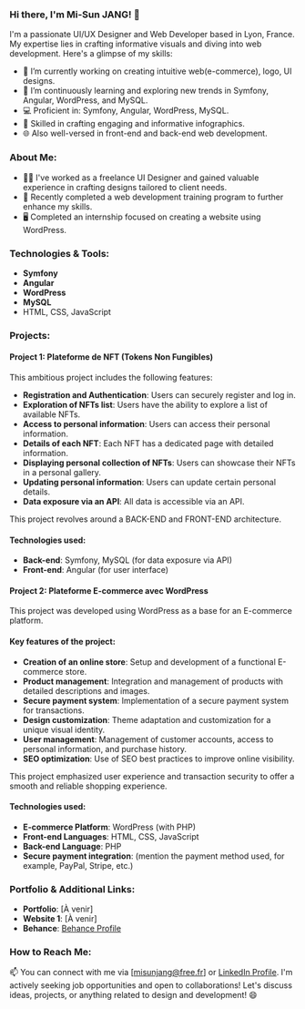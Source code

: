### Hi there, I'm Mi-Sun JANG! 👋

I'm a passionate UI/UX Designer and Web Developer based in Lyon, France. My expertise lies in crafting informative visuals and diving into web development. Here's a glimpse of my skills:

- 🔭 I’m currently working on creating intuitive web(e-commerce), logo, UI designs.
- 🌱 I’m continuously learning and exploring new trends in Symfony, Angular, WordPress, and MySQL.
- 💻 Proficient in: Symfony, Angular, WordPress, MySQL.
- 🎨 Skilled in crafting engaging and informative infographics.
- 🌐 Also well-versed in front-end and back-end web development.

### About Me:

- 👩‍💼 I've worked as a freelance UI Designer and gained valuable experience in crafting designs tailored to client needs.
- 🌟 Recently completed a web development training program to further enhance my skills.
- 🖥️ Completed an internship focused on creating a website using WordPress.

### Technologies & Tools:

- **Symfony**
- **Angular**
- **WordPress**
- **MySQL**
- HTML, CSS, JavaScript

### Projects:

#### Project 1: Plateforme de NFT (Tokens Non Fungibles)

This ambitious project includes the following features:

- **Registration and Authentication**: Users can securely register and log in.
- **Exploration of NFTs list**: Users have the ability to explore a list of available NFTs.
- **Access to personal information**: Users can access their personal information.
- **Details of each NFT**: Each NFT has a dedicated page with detailed information.
- **Displaying personal collection of NFTs**: Users can showcase their NFTs in a personal gallery.
- **Updating personal information**: Users can update certain personal details.
- **Data exposure via an API**: All data is accessible via an API.

This project revolves around a BACK-END and FRONT-END architecture.

#### Technologies used:

- **Back-end**: Symfony, MySQL (for data exposure via API)
- **Front-end**: Angular (for user interface)

#### Project 2: Plateforme E-commerce avec WordPress

This project was developed using WordPress as a base for an E-commerce platform.

#### Key features of the project:

- **Creation of an online store**: Setup and development of a functional E-commerce store.
- **Product management**: Integration and management of products with detailed descriptions and images.
- **Secure payment system**: Implementation of a secure payment system for transactions.
- **Design customization**: Theme adaptation and customization for a unique visual identity.
- **User management**: Management of customer accounts, access to personal information, and purchase history.
- **SEO optimization**: Use of SEO best practices to improve online visibility.

This project emphasized user experience and transaction security to offer a smooth and reliable shopping experience.

#### Technologies used:

- **E-commerce Platform**: WordPress (with PHP)
- **Front-end Languages**: HTML, CSS, JavaScript
- **Back-end Language**: PHP
- **Secure payment integration**: (mention the payment method used, for example, PayPal, Stripe, etc.)


### Portfolio & Additional Links:

- **Portfolio**: [À venir]
- **Website 1**: [À venir]
- **Behance**: [Behance Profile](https://www.behance.net/mi-sunjang)


### How to Reach Me:

📫 You can connect with me via [misunjang@free.fr] or [LinkedIn Profile](https://www.linkedin.com/in/misun-jang). I'm actively seeking job opportunities and open to collaborations! Let's discuss ideas, projects, or anything related to design and development! 😄
